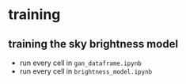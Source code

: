 # training

## training the sky brightness model

- run every cell in `gan_dataframe.ipynb`
- run every cell in `brightness_model.ipynb`
